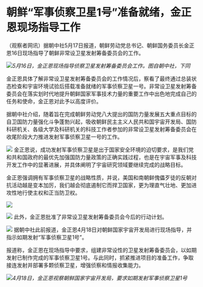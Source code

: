 # 朝鲜“军事侦察卫星1号”准备就绪，金正恩现场指导工作

（观察者网讯）据朝中社5月17日报道，朝鲜劳动党总书记、朝鲜国务委员长金正恩16日现场指导了朝鲜非常设卫星发射筹备委员会的工作。

![](https://inews.gtimg.com/newsapp_bt/0/15796343327/1000)_5月16日，金正恩现场指导侦察卫星发射筹备委员会工作。图自朝中社，下同_

金正恩具体了解非常设卫星发射筹备委员会的工作情况后，察看了最终通过总装状态检查和宇宙环境试验后搭载准备就绪的军事侦察卫星一号。非常设卫星发射筹备委员会在落实划时代地提升朝鲜国家军事技术力量的重要工作中出色地完成自己的任务和使命，金正恩对此予以高度评价。

据朝中社介绍，随着旨在完成朝鲜劳动党八大提出的国防力量发展五大重点目标的自卫国防力量强化斗争蓬勃兴起，吸收朝鲜民主主义人民共和国宇宙开发局、国防科研机关、各级大学及科研机关的科技工作者参加的非常设卫星发射筹备委员会在收尾阶段大力推进发射军事侦察卫星一号的工作。

![](https://inews.gtimg.com/newsapp_bt/0/15796343328/1000)
金正恩说，成功发射军事侦察卫星是出于国家安全环境的迫切要求，是我们党和共和国政府的最优先加强国防力量政策的正确实践过程，也是在宇宙军事及科技开发工作中的显著进展，并具体阐明了宇宙研究领域要继续完成的战略目标。

金正恩强调拥有军事侦察卫星的战略性质，并说，美国和南朝鲜傀儡歹徒的反朝对抗活动越是变本加厉，我们越会彻底遏制它而捍卫国家，更为理直气壮地、更加进攻性地行使主权和正当防卫权。

![](https://inews.gtimg.com/newsapp_bt/0/15796343329/1000)

![](https://inews.gtimg.com/newsapp_bt/0/15796343331/1000)
此外，金正恩批准了非常设卫星发射筹备委员会今后的行动计划。

![](https://inews.gtimg.com/newsapp_bt/0/15796343332/1000)
据朝中社此前报道，金正恩4月18日对朝鲜国家宇宙开发局进行现场指导，并指示如期发射“军事侦察卫星1号”。

报道称，金正恩在现场指导中要求，组建非常设性的卫星发射筹备委员会，以如期发射已制作完成的军事侦察卫星1号。与此同时，抓紧推进项目的准备工作，争取接连发射并部署多颗侦察卫星，增强侦察和情报收集能力。

![](https://inews.gtimg.com/newsapp_bt/0/15779921041/1000)_4月18日，金正恩视察朝鲜国家宇宙开发局，要求如期发射军事侦察卫星1号_

